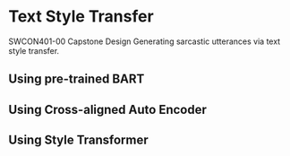 # Text Style Transfer
SWCON401-00 Capstone Design
Generating sarcastic utterances via text style transfer.

## Using pre-trained BART

## Using Cross-aligned Auto Encoder

## Using Style Transformer
